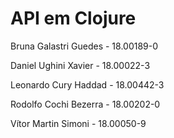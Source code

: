 # API em Clojure
 
Bruna Galastri Guedes - 18.00189-0

Daniel Ughini Xavier - 18.00022-3

Leonardo Cury Haddad - 18.00442-3

Rodolfo Cochi Bezerra - 18.00202-0

Vítor Martin Simoni - 18.00050-9
